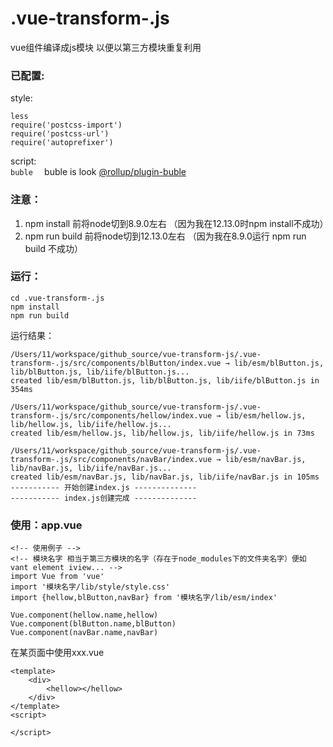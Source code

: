 # .vue-transform-.js
vue组件编译成js模块 以便以第三方模块重复利用
### 已配置:
style:  
```
less
require('postcss-import')
require('postcss-url')
require('autoprefixer')
```

script:  
`
buble  
`
buble is look [@rollup/plugin-buble][1]

[1]:https://buble.surge.sh/guide/

### 注意：
1. npm install  前将node切到8.9.0左右 （因为我在12.13.0时npm install不成功）
2. npm run build 前将node切到12.13.0左右 （因为我在8.9.0运行 npm run build 不成功）

### 运行：

```
cd .vue-transform-.js
npm install
npm run build
```
运行结果：
```
/Users/11/workspace/github_source/vue-transform-js/.vue-transform-.js/src/components/blButton/index.vue → lib/esm/blButton.js, lib/blButton.js, lib/iife/blButton.js...
created lib/esm/blButton.js, lib/blButton.js, lib/iife/blButton.js in 354ms

/Users/11/workspace/github_source/vue-transform-js/.vue-transform-.js/src/components/hellow/index.vue → lib/esm/hellow.js, lib/hellow.js, lib/iife/hellow.js...
created lib/esm/hellow.js, lib/hellow.js, lib/iife/hellow.js in 73ms

/Users/11/workspace/github_source/vue-transform-js/.vue-transform-.js/src/components/navBar/index.vue → lib/esm/navBar.js, lib/navBar.js, lib/iife/navBar.js...
created lib/esm/navBar.js, lib/navBar.js, lib/iife/navBar.js in 105ms
----------- 开始创建index.js --------------
----------- index.js创建完成 --------------
```

### 使用：app.vue
```
<!-- 使用例子 -->
<!-- 模块名字 相当于第三方模块的名字（存在于node_modules下的文件夹名字）便如 vant element iview... -->
import Vue from 'vue'
import '模块名字/lib/style/style.css'
import {hellow,blButton,navBar} from '模块名字/lib/esm/index'

Vue.component(hellow.name,hellow)
Vue.component(blButton.name,blButton)
Vue.component(navBar.name,navBar)
```
在某页面中使用xxx.vue
```
<template>
    <div>
        <hellow></hellow>
    </div>
</template>
<script>

</script>
```
